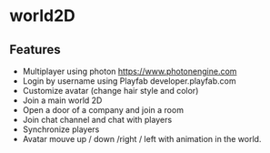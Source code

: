 # world2D
## Features
* Multiplayer using photon https://www.photonengine.com
* Login by username using Playfab developer.playfab.com
* Customize avatar (change hair style and color)
* Join a main world 2D 
* Open a door of a company and join a room
* Join chat channel and chat with players
* Synchronize players
* Avatar mouve up / down /right / left with animation in the world.
